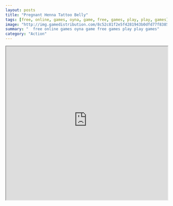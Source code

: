 ```yaml
---
layout: posts
title: "Pregnant Henna Tattoo Belly"
tags: [free, online, games, oyna, game, free, games, play, play, games]
image: "http://img.gamedistribution.com/8c52c81f2e5f4281943b0dfd77f83854.jpg"
summary: "  free online games oyna game free games play play games"
category: "Action"
---
```




<iframe width="100%" height="480px;" src="http://flash.gamedistribution.com?game=8c52c81f2e5f4281943b0dfd77f83854"></iframe>